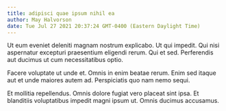 ```yaml
---
title: adipisci quae ipsum nihil ea
author: May Halvorson
date: Tue Jul 27 2021 20:37:24 GMT-0400 (Eastern Daylight Time)
---
```

Ut eum eveniet deleniti magnam nostrum explicabo. Ut qui impedit. Qui nisi aspernatur excepturi praesentium eligendi rerum. Qui et sed. Perferendis aut ducimus ut cum necessitatibus optio.

 Facere voluptate ut unde et. Omnis in enim beatae rerum. Enim sed itaque aut et unde maiores autem ad. Perspiciatis quo nam nemo sequi.

 Et mollitia repellendus. Omnis dolore fugiat vero placeat sint ipsa. Et blanditiis voluptatibus impedit magni ipsum ut. Omnis ducimus accusamus.